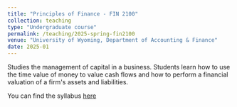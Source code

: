 ```yaml
---
title: "Principles of Finance - FIN 2100"
collection: teaching
type: "Undergraduate course"
permalink: /teaching/2025-spring-fin2100
venue: "University of Wyoming, Department of Accounting & Finance"
date: 2025-01
---
```


Studies the management of capital in a business. Students learn how to use the time value of money to value cash flows and how to perform a financial valuation of a firm's assets and liabilities.

You can find the syllabus [here](https://drive.google.com/file/d/1OoRkB1MmhuMe6j4ymX64eDmYi19DB-18/view?usp=sharing)

